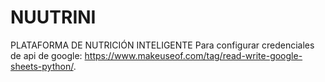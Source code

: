 # NUUTRINI
PLATAFORMA DE NUTRICIÓN INTELIGENTE
Para configurar credenciales de api de google:
https://www.makeuseof.com/tag/read-write-google-sheets-python/.
